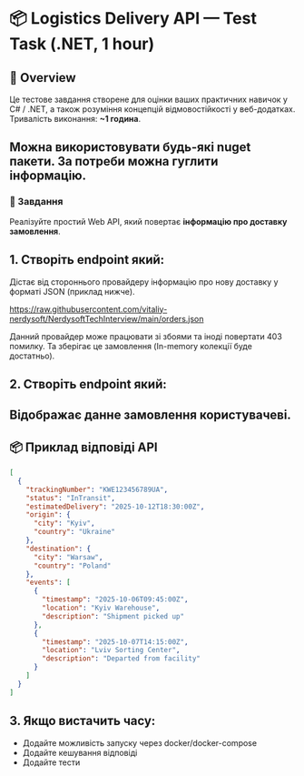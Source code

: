 # 📦 Logistics Delivery API — Test Task (.NET, 1 hour)

## 🧭 Overview

Це тестове завдання створене для оцінки ваших практичних навичок у C# / .NET, а також розуміння концепцій відмовостійкості у веб-додатках.  
Тривалість виконання: **~1 година**.

Можна використовувати будь-які nuget пакети. За потреби можна гуглити інформацію.
---

### 🚚 Завдання

Реалізуйте простий Web API, який повертає **інформацію про доставку замовлення**.

## 1️. Створіть endpoint який:

Дістає від стороннього провайдеру інформацію про нову доставку у форматі JSON (приклад нижче).

https://raw.githubusercontent.com/vitaliy-nerdysoft/NerdysoftTechInterview/main/orders.json

Данний провайдер може працювати зі збоями та іноді повертати 403 помилку.
Та зберігає це замовлення (In-memory колекції буде достатньо).

## 2. Створіть endpoint який:

Відображає данне замовлення користувачеві.
---

## 📦 Приклад відповіді API

```json
[
  {
    "trackingNumber": "KWE123456789UA",
    "status": "InTransit",
    "estimatedDelivery": "2025-10-12T18:30:00Z",
    "origin": {
      "city": "Kyiv",
      "country": "Ukraine"
    },
    "destination": {
      "city": "Warsaw",
      "country": "Poland"
    },
    "events": [
      {
        "timestamp": "2025-10-06T09:45:00Z",
        "location": "Kyiv Warehouse",
        "description": "Shipment picked up"
      },
      {
        "timestamp": "2025-10-07T14:15:00Z",
        "location": "Lviv Sorting Center",
        "description": "Departed from facility"
      }
    ]
  }
]
```

## 3. Якщо вистачить часу:
* Додайте можливість запуску через docker/docker-compose
* Додайте кешування відповіді
* Додайте тести
